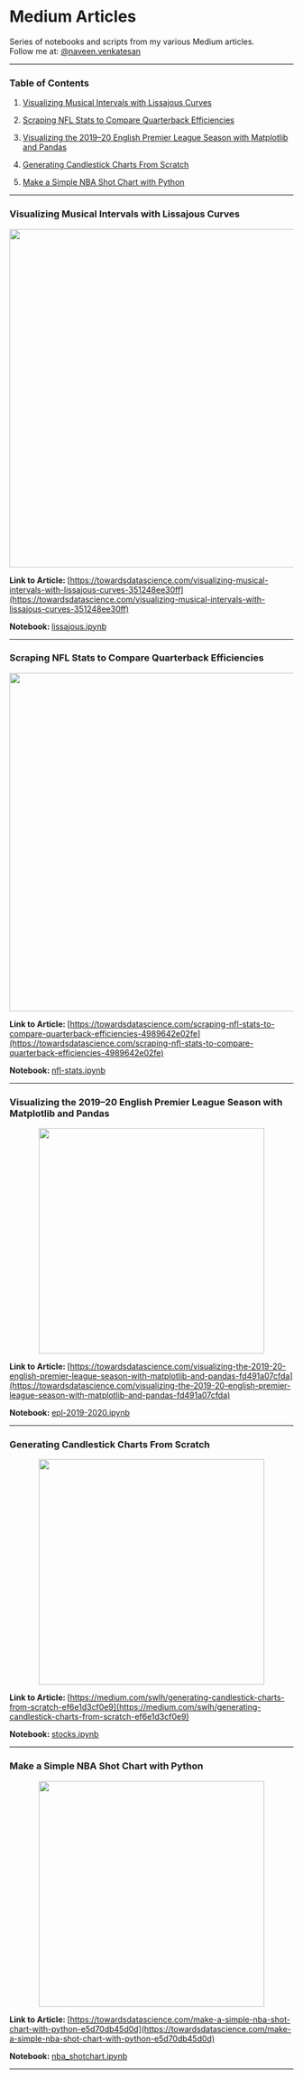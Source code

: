 # Medium Articles  
Series of notebooks and scripts from my various Medium articles.  
Follow me at: [@naveen.venkatesan](https://medium.com/@naveen.venkatesan)  

---

### <b>Table of Contents</b>  
1. [Visualizing Musical Intervals with Lissajous Curves](#visualizing-musical-intervals-with-lissajous-curves)

2. [Scraping NFL Stats to Compare Quarterback Efficiencies](#scraping-nfl-stats-to-compare-quarterback-efficiencies)  

3. [Visualizing the 2019–20 English Premier League Season with Matplotlib and Pandas](#visualizing-the-2019-20-english-premier-league-season-with-matplotlib-and-pandas)

4. [Generating Candlestick Charts From Scratch](#generating-candlestick-charts-from-scratch)

5. [Make a Simple NBA Shot Chart with Python](#make-a-simple-nba-shot-chart-with-python)

---  

### <b>Visualizing Musical Intervals with Lissajous Curves</b>  

<p align='center'>
<img src='https://miro.medium.com/max/1400/1*woyf8p7qHwHPQi2hGlbzFw.gif' height=600px>
</p>

<b>Link to Article: </b>[https://towardsdatascience.com/visualizing-musical-intervals-with-lissajous-curves-351248ee30ff](https://towardsdatascience.com/visualizing-musical-intervals-with-lissajous-curves-351248ee30ff)  

<b>Notebook: </b>[lissajous.ipynb](./lissajous.ipynb)

---

### <b>Scraping NFL Stats to Compare Quarterback Efficiencies</b>  

<p align='center'>
<img src='https://miro.medium.com/max/1322/1*YqMufWwCz3Ir85dEWN2uKg.png' height=600px>
</p>  

<b>Link to Article: </b>[https://towardsdatascience.com/scraping-nfl-stats-to-compare-quarterback-efficiencies-4989642e02fe](https://towardsdatascience.com/scraping-nfl-stats-to-compare-quarterback-efficiencies-4989642e02fe)

<b>Notebook: </b>[nfl-stats.ipynb](./nfl-stats.ipynb)

---

### <b>Visualizing the 2019–20 English Premier League Season with Matplotlib and Pandas</b>  

<p align='center'>
<img src='https://miro.medium.com/max/1400/1*RA3AzLTdgs1-KZz2klCf1A.png' width=400px>
</p>

<b>Link to Article: </b>[https://towardsdatascience.com/visualizing-the-2019-20-english-premier-league-season-with-matplotlib-and-pandas-fd491a07cfda](https://towardsdatascience.com/visualizing-the-2019-20-english-premier-league-season-with-matplotlib-and-pandas-fd491a07cfda)  

<b>Notebook: </b>[epl-2019-2020.ipynb](./epl-stats/epl-2019-2020.ipynb)

---

### <b>Generating Candlestick Charts From Scratch</b>  

<p align='center'>
<img src='https://miro.medium.com/max/1400/1*P1MMt7TOQn9mdbdJW0gmlw.png' width=400px>
</p>

<b>Link to Article: </b>[https://medium.com/swlh/generating-candlestick-charts-from-scratch-ef6e1d3cf0e9](https://medium.com/swlh/generating-candlestick-charts-from-scratch-ef6e1d3cf0e9)  

<b>Notebook: </b>[stocks.ipynb](./stocks.ipynb)

---

### <b>Make a Simple NBA Shot Chart with Python</b>  

<p align='center'>
<img src='https://miro.medium.com/max/1400/1*TTqlI9xcHGcNUygDVVQT1g.png' width=400px>
</p>

<b>Link to Article: </b>[https://towardsdatascience.com/make-a-simple-nba-shot-chart-with-python-e5d70db45d0d](https://towardsdatascience.com/make-a-simple-nba-shot-chart-with-python-e5d70db45d0d)  

<b>Notebook: </b>[nba_shotchart.ipynb](./nba_shotchart.ipynb)

---